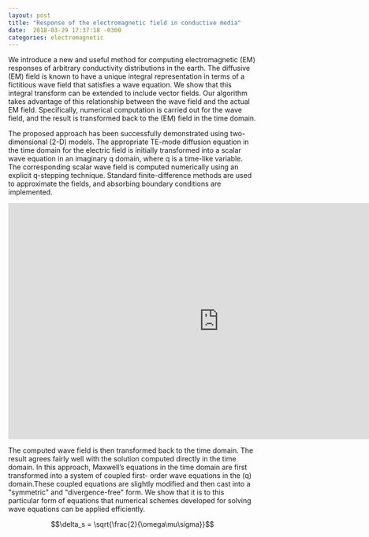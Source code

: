 ```yaml
---
layout: post
title: "Response of the electromagnetic field in conductive media"
date:  2018-03-29 17:37:18 -0300
categories: electromagnetic
---
```

We introduce a new and useful method for computing electromagnetic \(EM\) responses of arbitrary conductivity distributions in the earth. The diffusive \(EM\) field is known to have a unique integral representation in terms of a fictitious wave field that satisfies a wave equation. We show that this integral transform can be extended to include vector fields. Our algorithm takes advantage of this relationship between the wave field and the actual EM field. Specifically, numerical computation is carried out for the wave field, and the result is transformed back to the \(EM\) field in the time domain.

The proposed approach has been successfully demonstrated using two-dimensional \(2-D\) models. The appropriate TE-mode diffusion equation in the time domain for the electric field is initially transformed into a scalar wave equation in an imaginary q domain, where q is a time-like variable. The corresponding scalar wave field is computed numerically using an explicit q-stepping technique. Standard finite-difference methods are used to approximate the fields, and absorbing boundary conditions are implemented.

<iframe width="854" height="480" src="https://www.youtube.com/embed/VBdzzYzJePM" frameborder="0" allow="autoplay; encrypted-media" allowfullscreen></iframe>

The computed wave field is then transformed back to the time domain. The result agrees fairly well with the solution computed directly in the time domain. In this approach, Maxwell’s equations in the time domain are first transformed into a system of coupled first- order wave equations in the \(q\) domain.These coupled equations are slightly modified and then cast into a "symmetric" and "divergence-free" form. We show that it is to this particular form of equations that numerical schemes developed for solving wave equations can be applied efficiently.

$$\delta_s = \sqrt{\frac{2}{\omega\mu\sigma}}$$
